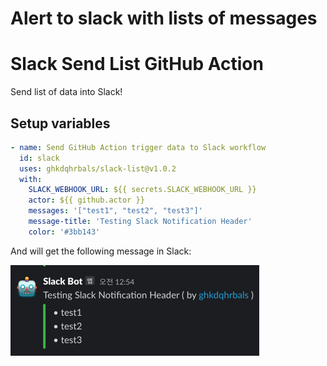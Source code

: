 # Alert to slack with lists of messages

# Slack Send List GitHub Action

Send list of data into Slack!

## Setup variables

```yaml
- name: Send GitHub Action trigger data to Slack workflow
  id: slack
  uses: ghkdqhrbals/slack-list@v1.0.2
  with:
    SLACK_WEBHOOK_URL: ${{ secrets.SLACK_WEBHOOK_URL }}
    actor: ${{ github.actor }}
    messages: '["test1", "test2", "test3"]'
    message-title: 'Testing Slack Notification Header'
    color: '#3bb143'
```

And will get the following message in Slack:

![img.png](img.png)